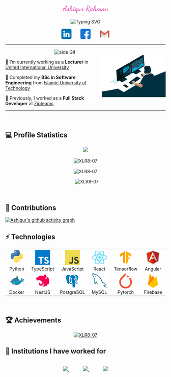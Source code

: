 <p align="center">
<img width="30%" alt="Ashiqur Rahman" src="assets\handwriting-picture.jpg" />
</p>

<p align="center">
<img src="https://readme-typing-svg.demolab.com?font=Fira+Code&size=21&pause=1000&color=FF24AF&center=true&vCenter=true&width=435&lines=I'm+a+Teacher;Full+Stack+Web+Developer" alt="Typing SVG" />
</p>

<!-- Social badges section -->
<p align="center">
  <a href="https://www.linkedin.com/in/md-ashiqur-rahman-joy-4431ba118/"><img width="32px" alt="LinkedIn" title="LinkedIn" src="assets\linkedin.png"/></a>
  &#8287;&#8287;&#8287;&#8287;&#8287;
  <a href="https://www.facebook.com/XLR8.85/"><img width="32px" alt="Dev.to" title="DenverCoder1 Dev.to" src="assets\facebook.png"></a>
  &#8287;&#8287;&#8287;&#8287;&#8287;
  <a href="mailto:joyashikur@gmail.com"><img width="32px" alt="Free Stuff" title="Free gifts for you" src="assets\gmail.png"/></a>
</p>

---

&nbsp;
<img src="assets\code.gif" alt="side Image" align="right" width="200" height="auto" />
<img src="https://media3.giphy.com/media/ZEB6yFbLnhyQf7g3hn/giphy.gif" alt="side Gif" align="right" width="150" height="auto"/>

🔭 I’m currently working as a **Lecturer** in [United International University](https://cse.uiu.ac.bd/profiles/rahman-md-ashiqur/)

🌱 Completed my **BSc in Software Engineering** from [Islamic University of Technology](https://www.iutoic-dhaka.edu/)

🔭 Previously, I worked as a **Full Stack Developer** at [Zipteams](https://zipteams.com/)

---

<br/>

## 💻 Profile Statistics

<p align="center">
<img src="https://visitor-count-b8lb.vercel.app/api/XLR8-07" />
</p>

<p align="center">
<img height="180em" src="https://github-readme-stats.vercel.app/api?username=XLR8-07&hide_border=true&count_private=true&show_icons=true&theme=buefy" alt="XLR8-07" align = "center"/>
</p>
<p align="center">
<img height="180em" src="https://github-readme-stats.vercel.app/api/top-langs?username=XLR8-07&show_icons=true&locale=en&layout=compact&hide_border=true&theme=buefy" alt="XLR8-07" align = "center"/>

<p align="center">
&nbsp;
<img src="https://streak-stats.demolab.com/?user=XLR8-07" alt="XLR8-07" align = "center"/>
</p>
<br/>

## 🌱 Contributions

[![Ashiqur's github activity graph](https://github-readme-activity-graph.cyclic.app/graph?username=XLR8-07&theme=minimal)](https://github.com/XLR8-07/github-readme-activity-graph)

## ⚡ Technologies

<table align="center">
  <tr>
    <td align="center" width="96">
      <a href="#macropower-tech">
        <img src="img/python-original.svg" width="48" height="48" alt="Python" />
      </a>
      <br>Python
    </td>
    <td align="center" width="96">
      <a href="#macropower-tech">
        <img src="img/typescript-original.svg" width="48" height="48" alt="TypeScript" />
      </a>
      <br>TypeScript
    </td>
    <td align="center" width="96">
      <a href="#macropower-tech">
        <img src="img/javascript-original.svg" width="48" height="48" alt="JavaScript" />
      </a>
      <br>JavaScript
    </td>
    <td align="center" width="96">
      <a href="#macropower-tech" >
        <img src="img/react-original.svg" width="48" height="48" alt="React" />
      </a>
      <br>React
    </td>
    <td align="center"  width="96">
      <a href="#macropower-tech">
        <img src="img\icons8-tensorflow.svg" width="48" height="48" alt="MySQL" />
      </a>
      <br>Tensorflow
    </td>
    <td align="center"  width="96">
      <a href="#macropower-tech">
        <img src="img\icons8-angularjs.svg" width="48" height="48" alt="MySQL" />
      </a>
      <br>Angular
    </td>
  </tr>
  <tr>
    <td align="center" width="96"> 
      <a href="#macropower-tech" >
        <img src="img/docker-original.svg" width="48" height="48" alt="Docker" />
      </a>
      <br>Docker
    </td>
    <td align="center"  width="96">
      <a href="#macropower-tech">
        <img src="img\icons8-nestjs-96.svg" width="48" height="48" alt="NestJs" />
      </a>
      <br>NestJS
    </td>
    <td align="center" width="96">
      <a href="#macropower-tech">
        <img src="img\icons8-postgresql.svg" width="48" height="48" alt="Powershell" />
      </a>
      <br>PostgreSQL
    </td>
    <td align="center"  width="96">
      <a href="#macropower-tech">
        <img src="img/mysql-original.svg" width="48" height="48" alt="MySQL" />
      </a>
      <br>MySQL
    </td>
    <td align="center"  width="96">
      <a href="#macropower-tech">
        <img src="img\pytorch-icon.svg" width="48" height="48" alt="MySQL" />
      </a>
      <br>Pytorch
    </td>
    <td align="center"  width="96">
      <a href="#macropower-tech">
        <img src="img\icons8-firebase.svg" width="48" height="48" alt="MySQL" />
      </a>
      <br>Firebase
    </td>
  </tr>
</table>

<br>
  
## 🏆 Achievements
<p align="center"> <a href="https://github.com/XLR8-07"><img src="https://github-profile-trophy.vercel.app/?username=XLR8-07&theme=minimal" alt="XLR8-07" /></a> </p>

## 🔭 Institutions I have worked for

<p align="center">
  </br>
  <a href="https://zipteams.com">
    <img src="https://zipteams.com/wp-content/uploads/2020/02/logo-1.jpg" height=30> 
  </a>
  &#8287;&#8287;&#8287;&#8287;&#8287;&#8287;&#8287;&#8287;&#8287;&#8287; 
  <a href="https://promactinfo.com/">
    <img src="https://promactinfo.com/wp-content/uploads/2019/02/Logo-Black@2x-1.png" height=30>
    </a>
    &#8287;&#8287;&#8287;&#8287;&#8287;&#8287;&#8287;&#8287;&#8287;&#8287; 
  <a href="https://www.impulsebdltd.com/">
    <img src="https://www.impulsebdltd.com/wp-content/themes/Akal-Child/images/IMpulse_Logo.png" height=30> 
  </a>
</p>
